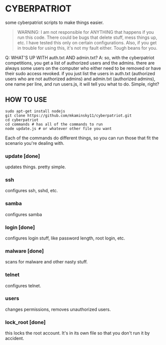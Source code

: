 # CYBERPATRIOT #
some cyberpatriot scripts to make things easier.

<blockquote>
WARNING: I am not responsible for ANYTHING that happens if you run this code. There could be bugs that delete stuff, mess things up, etc. I have tested this only on certain configurations. Also, if you get in trouble for using this, it's not my fault either. Tough beans for you.
</blockquote>

Q: WHAT'S UP WITH auth.txt AND admin.txt?
A: so, with the cyberpatriot competitions, you get a list of authorized users and the admins. there are always some users on the computer who either need to be removed or have their sudo access revoked. if you just list the users in auth.txt (authorized users who are not authorized admins) and admin.txt (authorized admins), one name per line, and run users.js, it will tell you what to do. Simple, right?

## HOW TO USE
```shell
sudo apt-get install nodejs
git clone https://github.com/mkaminsky11/cyberpatriot.git
cd cyberpatriot
cd commands # has all of the commands to run
node update.js # or whatever other file you want
```

Each of the commands do different things, so you can run those that fit the scenario you're dealing with.

### update [done]
updates things. pretty simple.

### ssh
configures ssh, sshd, etc.

### samba
configures samba

### login [done]
configures login stuff, like password length, root login, etc.

### malware [done]
scans for malware and other nasty stuff.

### telnet
configures telnet.

### users
changes permissions, removes unauthorized users.

### lock_root [done]
this locks the root account. It's in its own file so that you don't run it by accident.
